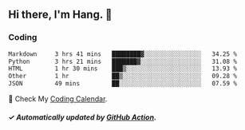 ## Hi there, I'm Hang. 👋

### Coding

<!--START_SECTION:waka-->

```txt
Markdown     3 hrs 41 mins   ████████▓░░░░░░░░░░░░░░░░   34.25 %
Python       3 hrs 21 mins   ███████▓░░░░░░░░░░░░░░░░░   31.08 %
HTML         1 hr 30 mins    ███▒░░░░░░░░░░░░░░░░░░░░░   13.93 %
Other        1 hr            ██▒░░░░░░░░░░░░░░░░░░░░░░   09.28 %
JSON         49 mins         ██░░░░░░░░░░░░░░░░░░░░░░░   07.59 %
```

<!--END_SECTION:waka-->

🎉 Check My [Coding Calendar](https://github-chart-huhuhang.vercel.app/huhuhang).

##### ✓ Automatically updated by [GitHub Action](https://github.com/huhuhang/huhuhang/actions).

